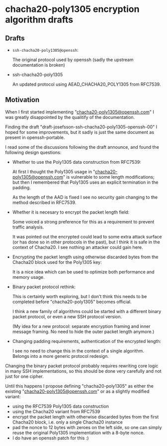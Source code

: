 # chacha20-poly1305 encryption algorithm drafts

## Drafts

- `ssh-chacha20-poly1305@openssh`:

  The original protocol used by openssh (sadly the upstream
  documentation is broken)

- ssh-chacha20-poly1305

  An updated protocol using AEAD_CHACHA20_POLY1305 from RFC7539.

## Motivation

When I first started implementing "chacha20-poly1305@openssh.com" I was
greatly disappointed by the qualitify of the documentation.

Finding the draft "draft-josefsson-ssh-chacha20-poly1305-openssh-00" I
hoped for some improvements, but it sadly is just the same document as
present in openssh-portable.

I read some of the discussions following the draft announce, and found
the following design questions:

- Whether to use the Poly1305 data construction from RFC7539:

  At first I thought the Poly1305 usage in
  "chacha20-poly1305@openssh.com" is vulnerable to some length
  modifications; but then I remembered that Poly1305 uses an explicit
  termination in the padding.

  As the length of the AAD is fixed I see no security gain changing to
  the method described in RFC7539.

- Whether it is necesary to encrypt the packet length field:

  Some voiced a strong preference for this as a requirement to prevent
  traffic analysis.

  It was pointed out the encrypted could lead to some extra attack
  surface (or has done so in other protocols in the past), but I think
  it is safe in the context of Chacha20. I see nothing an attacker could
  gain here.

- Encrypting the packet length using otherwise discarded bytes from the
  Chacha20 block used for the Poly1305 key:

  It is a nice idea which can be used to optimize both performance and
  memory usage.

- Binary packet protocol rethink:

  This is certainly worth exploring, but I don't think this needs to be
  completed before "chacha20-poly1305" becomes official.

  I think a new family of algorithms could be started with a different
  binary packet protocol, or even a new SSH protocol version.

  (My idea for a new protocol: separate encryption framing and inner
  message framing. No need to hide the outer packet length anymore.)

- Changing padding requirements, authentication of the encrypted length:

  I see no need to change this in the context of a single algorithm.
  Belongs into a more generic protocol redesign.

Changing the binary packet protocol probably requires rewriting core
logic in many SSH implementations, so this should be done very carefully
and not just for one cipher.

Until this happens I propose defining "chacha20-poly1305" as either the
existing "chacha20-poly1305@openssh.com" or as a slightly modified
variant:
- using the RFC7539 Poly1305 data construction
- using the Chacha20 variant from RFC7539
- encrypt the packet length with otherwise discarded bytes from the
  first Chacha20 block, i.e. only a single Chacha20 instance
- pad the nonce to 12 bytes with zeroes on the left side, so one can
  simply reuse the original Poly1305 implementation with a 8-byte nonce.
- I do have an openssh patch for this :)
